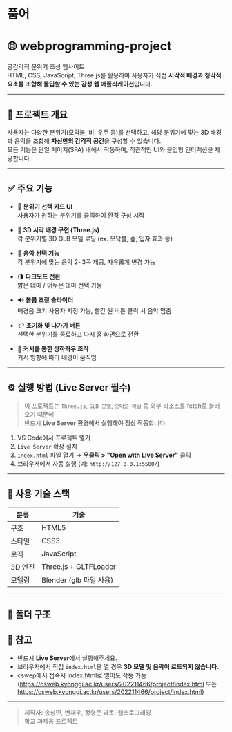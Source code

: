 # 품어

# 🌐 webprogramming-project

공감각적 분위기 조성 웹사이트  
HTML, CSS, JavaScript, Three.js를 활용하여 사용자가 직접 **시각적 배경과 청각적 요소를 조합해 몰입할 수 있는 감성 웹 애플리케이션**입니다.

---

## 📌 프로젝트 개요

사용자는 다양한 분위기(모닥불, 비, 우주 등)를 선택하고, 해당 분위기에 맞는 3D 배경과 음악을 조합해 **자신만의 감각적 공간**을 구성할 수 있습니다.  
모든 기능은 단일 페이지(SPA) 내에서 작동하며, 직관적인 UI와 몰입형 인터랙션을 제공합니다.

---

## ✅ 주요 기능

- 🎴 **분위기 선택 카드 UI**  
  사용자가 원하는 분위기를 클릭하여 환경 구성 시작

- 🧠 **3D 시각 배경 구현 (Three.js)**  
  각 분위기별 3D GLB 모델 로딩 (ex. 모닥불, 숲, 입자 효과 등)

- 🎵 **음악 선택 기능**  
  각 분위기에 맞는 음악 2~3곡 제공, 자유롭게 변경 가능

- 🌗 **다크모드 전환**  
  밝은 테마 / 어두운 테마 선택 가능

- 🔊 **볼륨 조절 슬라이더**  
  배경음 크기 사용자 지정 가능, 빨간 원 버튼 클릭 시 음악 멈춤

- ↩️ **초기화 및 나가기 버튼**  
  선택한 분위기를 종료하고 다시 홈 화면으로 전환

- 📌 **커서를 통한 상하좌우 조작**  
  커서 방향에 따라 배경이 움직임

---

## ⚙️ 실행 방법 (Live Server 필수)

> 이 프로젝트는 `Three.js`, `GLB 모델`, `오디오 파일` 등 외부 리소스를 fetch로 불러오기 때문에  
> 반드시 **Live Server 환경에서 실행해야 정상 작동**합니다.

1. VS Code에서 프로젝트 열기  
2. `Live Server` 확장 설치  
3. `index.html` 파일 열기 → **우클릭 > "Open with Live Server"** 클릭  
4. 브라우저에서 자동 실행 (예: `http://127.0.0.1:5500/`)

---

## 🧱 사용 기술 스택

| 분류 | 기술 |
|------|------|
| 구조 | HTML5 |
| 스타일 | CSS3 |
| 로직 | JavaScript |
| 3D 엔진 | Three.js + GLTFLoader |
| 모델링 | Blender (glb 파일 사용) |

---

## 📁 폴더 구조

## 📌 참고

- 반드시 **Live Server**에서 실행해주세요.  
- 브라우저에서 직접 `index.html`을 열 경우 **3D 모델 및 음악이 로드되지 않습니다.**
- cswep에서 접속시 index.html로 열어도 작동 가능 (https://csweb.kyonggi.ac.kr/users/202211466/project/index.html 또는 https://csweb.kyonggi.ac.kr/users/202211466/project/index.html)

---

> 제작자: 송성민, 변재우, 정형준
> 과목: 웹프로그래밍  
> 학교 과제용 프로젝트  

